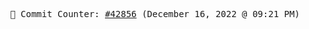 <p align="center">
    <samp>
        📮 Commit Counter: <a href="https://github.com/Javascript-void0/Javascript-void0/commits/main">#42856</a> (December 16, 2022 @ 09:21 PM)
    </samp>
</p>
